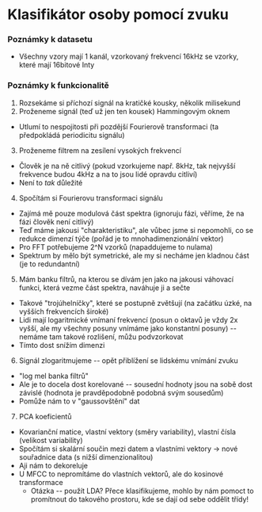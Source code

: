 # Klasifikátor osoby pomocí zvuku

### Poznámky k datasetu
- Všechny vzory mají 1 kanál, vzorkovaný frekvencí 16kHz se vzorky, které mají 16bitové Inty

### Poznámky k funkcionalitě
1. Rozsekáme si příchozí signál na kratičké kousky, několik milisekund
2. Proženeme signál (teď už jen ten kousek) Hammingovým oknem
  - Utlumí to nespojitosti při pozdější Fourierově transformaci (ta předpokládá periodicitu signálu)
3. Proženeme filtrem na zesílení vysokých frekvencí
  - Člověk je na ně citlivý (pokud vzorkujeme např. 8kHz, tak nejvyšší frekvence budou 4kHz a na to jsou lidé opravdu citliví)
  - Není to *tak* důležité
4. Spočítám si Fourierovu transformaci signálu
  - Zajímá mě pouze modulová část spektra (ignoruju fázi, věříme, že na fázi člověk není citlivý)
  - Teď máme jakousi "charakteristiku", ale vůbec jsme si nepomohli, co se redukce dimenzí týče (pořád je to mnohadimenzionální vektor)
  - Pro FFT potřebujeme 2^N vzorků (napaddujeme to nulama)
  - Spektrum by mělo být symetrické, ale my si necháme jen kladnou část (je to redundantní)
5. Mám banku filtrů, na kterou se dívám jen jako na jakousi váhovací funkci, která vezme část spektra, naváhuje ji a sečte
  - Takové "trojúhelníčky", které se postupně zvětšují (na začátku úzké, na vyšších frekvencích široké)
  - Lidi mají logaritmické vnímaní frekvencí (posun o oktavů je vždy 2x vyšší, ale my všechny posuny vnímáme jako konstantní posuny) -- nemáme tam takové rozlišení, můžu podvzorkovat
  - Tímto dost snížím dimenzi
6. Signál zlogaritmujeme -- opět přiblížení se lidskému vnímání zvuku
  - "log mel banka filtrů"
  - Ale je to docela dost korelované -- sousední hodnoty jsou na sobě dost závislé (hodnota je pravděpodobně podobná svým sousedům)
  - Pomůže nám to v "gaussovštění" dat
7. PCA koeficientů
  - Kovarianční matice, vlastní vektory (směry variability), vlastní čísla (velikost variability)
  - Spočítám si skalární součin mezi datem a vlastními vektory -> nové souřadnice data (s nižší dimenzionalitou)
  - Aji nám to dekoreluje
  - U MFCC to nepromítáme do vlastních vektorů, ale do kosinové transformace
    - Otázka -- použít LDA? Přece klasifikujeme, mohlo by nám pomoct to promítnout do takového prostoru, kde se dají od sebe oddělit třídy!
